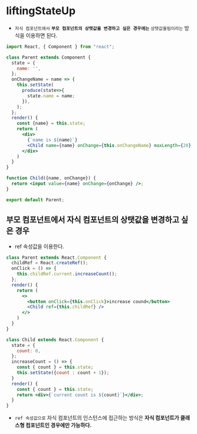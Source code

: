 # liftingStateUp

- `자식 컴포넌트에서` **`부모 컴포넌트의 상탯값을 변경하고 싶은 경우에는`** `상탯값올림이라는` 방식을 이용하면 된다.

```jsx
import React, { Component } from "react";

class Parent extends Component {
  state = {
    name: '',
  };
  onChangeName = name => {
    this.setState(
      produce(state=>{
        state.name = name;
      }),
    );
  };
  render() {
    const {name} = this.state;
    return (
      <div>
        {`name is ${name}`}
        <Child name={name} onChange={this.onChangeName} maxLength={20} />
      </div>
    )
  }
}

function Child({name, onChange}) {
  return <input value={name} onChange={onChange} />;
}

export default Parent;
```

## 부모 컴포넌트에서 자식 컴포넌트의 상탯값을 변경하고 싶은 경우

- ref 속성값을 이용한다.

```jsx
class Parent extends React.Component {
  childRef = React.createRef();
  onClick = () => {
    this.childRef.current.increaseCount();
  };
  render() {
    return (
      <>
        <button onClick={this.onClick}>increase cound</button>
        <Child ref={this.childRef} />
      </>
    )
  }
}

class Child extends React.Component {
  state = {
    count: 0,
  };
  increaseCount = () => {
    const { count } = this.state;
    this.setState({count : count + 1});
  }
  render() {
    const { count } = this.state;
    return <div>{`current count is ${count}`}</div>;
  }
}
```

- `ref 속성값으로` 자식 컴포넌트의 인스턴스에 접근하는 방식은 **자식 컴포넌트가 클래스형 컴포넌트인 경우에만 가능하다.**